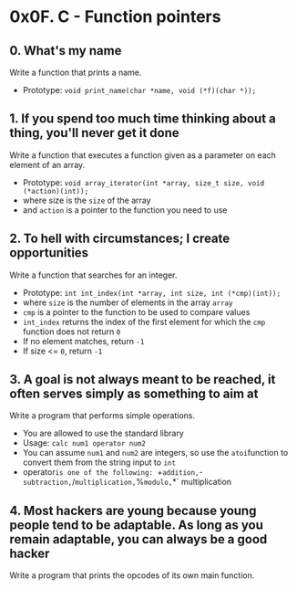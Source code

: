 # 0x0F. C - Function pointers #

## 0. What's my name ##
Write a function that prints a name.
* Prototype: `void print_name(char *name, void (*f)(char *));`


## 1. If you spend too much time thinking about a thing, you'll never get it done ##
Write a function that executes a function given as a parameter on each element of an array.
* Prototype: `void array_iterator(int *array, size_t size, void (*action)(int));`
* where size is the `size` of the array
* and `action` is a pointer to the function you need to use


## 2. To hell with circumstances; I create opportunities ##
Write a function that searches for an integer.
* Prototype: `int int_index(int *array, int size, int (*cmp)(int));`
* where `size` is the number of elements in the array `array`
* `cmp` is a pointer to the function to be used to compare values
* `int_index` returns the index of the first element for which the `cmp` function does not return `0`
* If no element matches, return `-1`
* If size <= `0`, return `-1`


## 3. A goal is not always meant to be reached, it often serves simply as something to aim at ##
Write a program that performs simple operations.
* You are allowed to use the standard library
* Usage: `calc num1 operator num2`
* You can assume `num1` and `num2` are integers, so use the `atoi`function to convert them from the string input to `int`
* operator`is one of the following: `+` addition, `-` subtraction, `/` multiplication, `%` modulo, `\*` multiplication


## 4. Most hackers are young because young people tend to be adaptable. As long as you remain adaptable, you can always be a good hacker ##
Write a program that prints the opcodes of its own main function.

